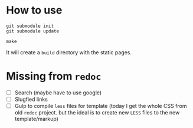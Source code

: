 # How to use

```
git submodule init
git submodule update

make
```

It will create a `build` directory with the static pages.

# Missing from `redoc`

- [ ] Search (maybe have to use google)
- [ ] Slugfied links
- [ ] Gulp to compile `less` files for template (today I get the whole CSS from old `redoc` project. but the ideal is to create new `LESS` files to the new template/markup)
